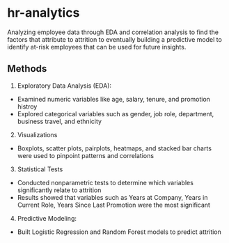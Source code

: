 # hr-analytics
Analyzing employee data through EDA and correlation analysis to find the factors that attribute to attrition to eventually building a predictive model to identify at-risk employees that can be used for future insights.

## Methods
1. Exploratory Data Analysis (EDA):
- Examined numeric variables like age, salary, tenure, and promotion histroy
- Explored categorical variables such as gender, job role, department, business travel, and ethnicity
2. Visualizations
- Boxplots, scatter plots, pairplots, heatmaps, and stacked bar charts were used to pinpoint patterns and correlations
3. Statistical Tests
- Conducted nonparametric tests to determine which variables significantly relate to attrition
- Results showed that variables such as Years at Company, Years in Current Role, Years Since Last Promotion were the most significant
4. Predictive Modeling:
- Built Logistic Regression and Random Forest models to predict attrition
